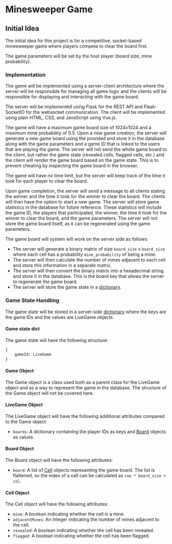 # Minesweeper Game

## Initial Idea

The initial idea for this project is for a competitive, socket-based minesweeper game where players compete to clear 
the board first.

The game parameters will be set by the host player (board size, mine probability). 

### Implementation

The game will be implemented using a server-client architecture where the server will be responsible for managing all 
game logic and the clients will be responsible for displaying and interacting with the game board.

The server will be implemented using Flask for the REST API and Flask-SocketIO for the websocket communication. The 
client will be implemented using plain HTML, CSS, and JavaScript using Vue.js.

The game will have a maximum game board size of 1024x1024 and a maximum mine probability of 0.5. Upon a new game creation,
the server will generate a new game board using the provided and store it in the database along with the game 
parameters and a game ID that is linked to the users that are playing the game. The server will not send the whole 
game board to the client, but rather the game state (revealed cells, flagged cells, etc.) and the client will render
the game board based on the game state. This is to prevent cheating by inspecting the game board in the browser.

The game will have no time limit, but the server will keep track of the time it took for each player to clear the board.

Upon game completion, the server will send a message to all clients stating the winner and the time it took for the
winner to clear the board. The clients will then have the option to start a new game. The server will store game statistics
in the database for future reference. These statistics will include the game ID, the players that participated, the winner,
the time it took for the winner to clear the board, and the game parameters. The server will not store the game board
itself, as it can be regenerated using the game parameters.

The game board will system will work on the server side as follows:
- The server will generate a binary matrix of size `board_size` x `board_size` where each cell has a probability `mine_probability` of being a mine.
- The server will then calculate the number of mines adjacent to each cell and store this information in a separate matrix.
- The server will then convert the binary matrix into a hexadecimal string and store it in the database. This is the board key that allows the server to regenerate the game board.
- The server will store the game state in a [dictionary](#game-state-handling).

### Game State Handling

The game state will be stored in a server-side [dictionary](#game-state-dict) where the keys are the game IDs and the 
values are LiveGame objects.

#### Game state dict

The game state will have the following structure:

```python
{
    gameId: LiveGame
}
```

#### Game Object

The Game object is a class used both as a parent class for the LiveGame object and as a way to represent the game in 
the database. The structure of the Game object will not be covered here.

#### LiveGame Object

The LiveGame object will have the following additional attributes compared to the Game object:
- `boards`: A dictionary containing the player IDs as keys and [Board](#board-object) objects as values.

#### Board Object

The Board object will have the following attributes:
- `board`: A list of [Cell](#cell-object) objects representing the game board. The list is flattened, so the index of a cell can be calculated as `row * board_size + col`.

#### Cell Object

The Cell object will have the following attributes:
- `mine`: A boolean indicating whether the cell is a mine.
- `adjacentMines`: An integer indicating the number of mines adjacent to the cell.
- `revealed`: A boolean indicating whether the cell has been revealed.
- `flagged`: A boolean indicating whether the cell has been flagged.

